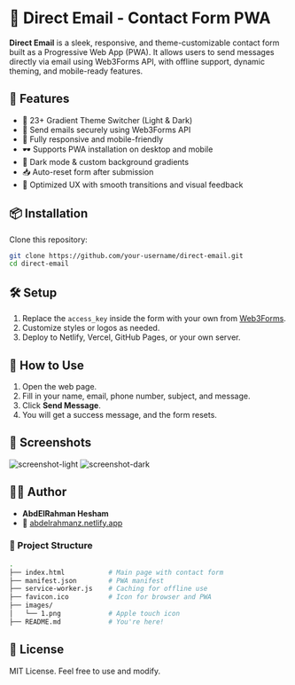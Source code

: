 # 📧 Direct Email - Contact Form PWA

**Direct Email** is a sleek, responsive, and theme-customizable contact form built as a Progressive Web App (PWA). It allows users to send messages directly via email using Web3Forms API, with offline support, dynamic theming, and mobile-ready features.

## 🚀 Features

- 🎨 23+ Gradient Theme Switcher (Light & Dark)
- 📨 Send emails securely using Web3Forms API
- 📱 Fully responsive and mobile-friendly
- 🕶️ Supports PWA installation on desktop and mobile
- 🌙 Dark mode & custom background gradients
- 📥 Auto-reset form after submission
- 🧠 Optimized UX with smooth transitions and visual feedback

## 📦 Installation

Clone this repository:

```bash
git clone https://github.com/your-username/direct-email.git
cd direct-email
```



## 🛠️ Setup

1. Replace the `access_key` inside the form with your own from [Web3Forms](https://web3forms.com).
2. Customize styles or logos as needed.
3. Deploy to Netlify, Vercel, GitHub Pages, or your own server.

## 🧪 How to Use

1. Open the web page.
2. Fill in your name, email, phone number, subject, and message.
3. Click **Send Message**.
4. You will get a success message, and the form resets.

## 📸 Screenshots

![screenshot-light]([./images/screenshot-light.png](https://github.com/Boda1607/Direct-mail/blob/9ffcadba58a0a4408bfc56484266c548016d638a/IMG_8760.png))
![screenshot-dark](./images/screenshot-dark.png)

## 👨‍💻 Author

- **AbdElRahman Hesham**
- 🔗 [abdelrahmanz.netlify.app](https://abdelrahmanz.netlify.app/)

### 📂 Project Structure

```bash
.
├── index.html           # Main page with contact form
├── manifest.json        # PWA manifest
├── service-worker.js    # Caching for offline use
├── favicon.ico          # Icon for browser and PWA
├── images/
│   └── 1.png            # Apple touch icon
├── README.md            # You're here!
```

## 📜 License

MIT License. Feel free to use and modify.

